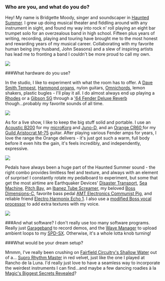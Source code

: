 ### Who are you, and what do you do?

Hey! My name is Bridgette Moody, singer and soundscaper in [Haunted Summer](https://hauntedsummer.bandcamp.com/). I grew up doing musical theater and fiddling around with any instrument in sight, and found my way into rock n' roll playing an eight bar trumpet solo for an overzealous band in high school. Fifteen plus years of writing, recording, playing and touring have brought me to the most honest and rewarding years of my musical career. Collaborating with my favorite human being (my husband, John Seasons) and a slew of inspiring artists has lead me to fronting a band I couldn't be more proud to call my own.  

<img src="https://static-cashmusic.netdna-ssl.com/www/img/article/bm4.jpg"/>

###What hardware do you use?

In the studio, I like to experiment with what the room has to offer. A [Dave Smith Tempest](https://www.davesmithinstruments.com/product/tempest/), [Hammond organs](http://hammondorganco.com/), nylon guitars, [Omnichords](https://en.wikipedia.org/wiki/Omnichord), lemon shakers, plastic bugles - I'll play it all. I do almost always end up playing a [Rhodes](https://en.wikipedia.org/wiki/Rhodes_piano) or a [Gibson SG](http://www.gibson.com/Products/Electric-Guitars/SG.aspx) through a ['64 Fender Deluxe Reverb](https://www.fender.com/pages/guitar-amplifiers-vintage-pro-tube-64-custom-deluxe-reverb/) though...probably my favorite sounds of all time. 

<img src="https://static-cashmusic.netdna-ssl.com/www/img/article/bm1.jpg"/>

As for a live show, I like to keep the big stuff solid and portable. I use an [Acoustic B200](https://acousticamplification.com/product/b200/) for my [microKorg](http://www.korg.com/us/products/synthesizers/microkorg/) and [Juno-D](https://www.roland.com/us/products/juno-d/), and an [Orange CR60 ](https://www.sweetwater.com/store/detail/CR60C?gclid=EAIaIQobChMI4cymgv__1gIVSIF-Ch3K3A0UEAAYASAAEgLervD_BwE) for my [Guild Aristocrat M-75](http://guildguitars.com/g/m75-aristocrat/) guitar. After playing various Fender amps for years, I love the range the Orange delivers - it's just got such a warm, full body before it even hits the gain, it's feels incredibly, and independently, expressive. 

<img src="https://static-cashmusic.netdna-ssl.com/www/img/article/bm3.jpg"/>

Pedals have always been a huge part of the Haunted Summer sound - the right combo provides limitless feel and texture, and always with an element of surprise! I constantly rotate my pedalboard to experiment, but some that get the most airtime are Earthquaker Devices' [Disaster Transport](https://www.earthquakerdevices.com/disaster-transport-sr/), [Sea Machine](https://reverb.com/item/261513-earthquaker-devices-sea-machine), [Pitch Bay](https://www.earthquakerdevices.com/pitch-bay/), an [Ibanez Tube Screamer](https://www.sweetwater.com/store/detail/TS9), my beloved [Boss Dimensions-C](https://reverb.com/p/boss-dc-2-dimension-c), favorite bass pedal [AMT Electronics Communist Pig](http://www.musiciansfriend.com/amplifiers-effects/amt-electronics-communist-pig-distortion-bass-effects-pedal), and reliable friend [Electro Harmonix Echo 1](https://www.ehx.com/products/number-1-echo). I also use a [modified Boss vocal processor](https://www.amazon.com/VE-20-Performer-Processor-Dynamic-Microphone/dp/B00E3GHFR8) to add extra textures with my voice. 

<img src="https://static-cashmusic.netdna-ssl.com/www/img/article/bm2.jpg"/>

###And what software?
I don't really use too many software programs. Really just [Garageband](https://www.apple.com/mac/garageband/) to record demos, and the [Wave Manager](https://www.youtube.com/watch?v=g8kEKQRSwvs) to upload ambient loops to my [SPD-SX](https://www.roland.com/us/products/spd-sx/). Otherwise, it's a whole lotta knob turning! 

###What would be your dream setup?

Mmmm, I've really been crushing on [Fairfield Circuitry's Shallow Water](https://fairfieldcircuitry.com/products/shallow-water) out of a... [Supro Rhythm Master](https://suprousa.com/amplifiers/1675rt-rhythm-master/) in red velvet, just like the one I played at Rancho de la Luna. I'd really just love to have a seamless way to incorporate the weirdest instruments I can find...and maybe a few dancing roadies à la [Magic's Biggest Secrets Revealed](https://www.youtube.com/watch?v=JT4YFHB-mvc)?
